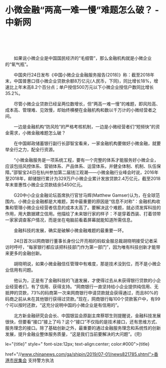 # 小微金融“两高一难一慢”难题怎么破？	-中新网

　　

　　

　　如果说小微企业是中国国民经济的“毛细管”，那么金融机构就是小微企业的“氧气瓶”。

　　中国央行24日发布《中国小微企业金融服务报告(2018)》称：截至2018年末，中国普惠口径小微企业贷款余额8万亿元(人民币，下同)，同比增长18%，增速比上年末高8.2个百分点；单户授信500万元以下小微企业授信户数同比增长35.2%。

　　尽管小微企业贷款已经呈两位数增长，但“两高一难一慢”的难题，即风险高、成本高、管理难、见效慢，却始终横梗在金融机构和数以千万计的小微经营者之间。

　　一边是金融机构“防风险”的严格考核机制，一边是小微经营者们“短频快”的资金需求，小微金融难题怎么破？

　　在中国邮政储蓄银行副行长邵智宝看来，一家金融机构要做好小微金融，就要举全行之力，配全行资源。

　　“小微金融服务是一项系统工程，要有一个完整的体系才能服务好小微企业，应该包括风控体系、营销体系、产品体系、运营体系，并健全体制、机制、队伍保障。”邵智宝24日在杭州参加第二届钱江观潮——小微金融行业峰会时说，2016年至2018年，邮储银行累计为329万户小微企业累计发放贷款2.4万亿元，截至2018年末普惠性小微企业贷款结余5450亿元。

　　G20中小企业金融论坛首席执行官甘马辉(Matthew Gamser)认为，在全球范围内，小微企业金融都是大难题，其中最重要的原因是“信息不对称”：金融机构收集和管理小微企业经营者信息的成本太高了。要解决这个难题，就必须发挥科技的作用，用大数据建立信用。他描绘了未来银行家的样子：不是穿着西装、打着领带一家家调查客户情况，而是坐在电脑前看着屏幕就能知道所需信息。

　　金融科技的发展，确实是破解小微金融难题的最重要一环。

　　24日首次以网商银行董事长身份公开亮相的蚂蚁金服总裁胡晓明接受记者采访时呼吁，“每家银行都应该把科技部门作为第一部门”，因为唯有科技创新才能带来更多的金融创新。

　　胡晓明说，如果小微金融信任管理中有难度，那是技术没到位，而不是小微企业信用有问题。

　　他认为，正是有了金融科技的飞速发展，才使得过去从未获得银行贷款的小企业经营者们，有了信用、获得支持。“网商银行一直坚持给小企业提供纯信用、无抵押的贷款，73%的码商第一次来网商银行申请贷款就会获得通过，而且80%的码商之前从未在其他银行获得过贷款。”现在，网商银行每100个贷款客户中，有99个可以按时还款，“这充分说明中国的小微企业是有信用的”。

　　北方新金融研究会会长、中国银监会原副主席蔡鄂生则提醒说，金融科技发展很快，但要看“接口”接上了吗？这个“接口”不仅指的是技术接口，还有思维方式、服务理念的接口。除了基础创新之外，最重要的通过金融服务理念和系统性的创新发展，提升金融业整体服务质量，“这是我们当前要解决的大问题”。(完)

le="{title}" style=" font-size:12px; text-align:center; color:#000">{title}

href="//www.chinanews.com/ga/shipin/2019/07-01/news821785.shtml">香港市民集会 支持警方执法
